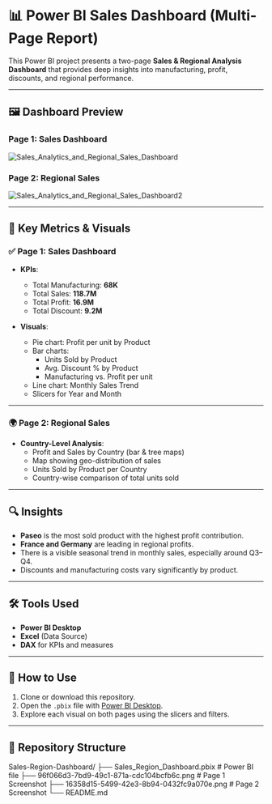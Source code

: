 # 📊 Power BI Sales Dashboard (Multi-Page Report)

This Power BI project presents a two-page **Sales & Regional Analysis Dashboard** that provides deep insights into manufacturing, profit, discounts, and regional performance.

---

## 🖼 Dashboard Preview

### Page 1: **Sales Dashboard**
![Sales_Analytics_and_Regional_Sales_Dashboard](https://github.com/user-attachments/assets/4312644e-296f-4c88-b6d6-8b4543ba2a05)


### Page 2: **Regional Sales**
![Sales_Analytics_and_Regional_Sales_Dashboard2](https://github.com/user-attachments/assets/45231203-f448-48c6-8c3b-27bbbe8cc275)


---

## 📌 Key Metrics & Visuals

### ✅ **Page 1: Sales Dashboard**
- **KPIs**:
  - Total Manufacturing: **68K**
  - Total Sales: **118.7M**
  - Total Profit: **16.9M**
  - Total Discount: **9.2M**

- **Visuals**:
  - Pie chart: Profit per unit by Product
  - Bar charts:
    - Units Sold by Product
    - Avg. Discount % by Product
    - Manufacturing vs. Profit per unit
  - Line chart: Monthly Sales Trend
  - Slicers for Year and Month

---

### 🌍 **Page 2: Regional Sales**
- **Country-Level Analysis**:
  - Profit and Sales by Country (bar & tree maps)
  - Map showing geo-distribution of sales
  - Units Sold by Product per Country
  - Country-wise comparison of total units sold

---

## 🔍 Insights

- **Paseo** is the most sold product with the highest profit contribution.
- **France and Germany** are leading in regional profits.
- There is a visible seasonal trend in monthly sales, especially around Q3–Q4.
- Discounts and manufacturing costs vary significantly by product.

---

## 🛠 Tools Used

- **Power BI Desktop**
- **Excel** (Data Source)
- **DAX** for KPIs and measures

---

## 📁 How to Use

1. Clone or download this repository.
2. Open the `.pbix` file with [Power BI Desktop](https://powerbi.microsoft.com/en-us/desktop/).
3. Explore each visual on both pages using the slicers and filters.

---

## 📂 Repository Structure

Sales-Region-Dashboard/
├── Sales_Region_Dashboard.pbix # Power BI file
├── 96f066d3-7bd9-49c1-871a-cdc104bcfb6c.png # Page 1 Screenshot
├── 16358d15-5499-42e3-8b94-0432fc9a070e.png # Page 2 Screenshot
└── README.md
